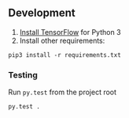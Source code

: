 
## Development

1. [Install TensorFlow](https://github.com/tensorflow/tensorflow/blob/master/tensorflow/g3doc/get_started/os_setup.md) for Python 3
2. Install other requirements:
```
pip3 install -r requirements.txt
```

### Testing

Run `py.test` from the project root
```
py.test .
```
